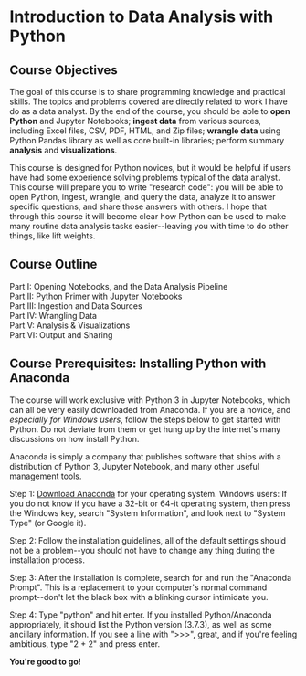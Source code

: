 # Introduction to Data Analysis with Python

## Course Objectives
The goal of this course is to share programming knowledge and practical skills. The topics and problems covered are directly related to work I have do as a data analyst. By the end of the course, you should be able to **open Python** and Jupyter Notebooks; **ingest data** from various sources, including Excel files, CSV, PDF, HTML, and Zip files; **wrangle data** using Python Pandas library as well as core built-in libraries; perform summary **analysis** and **visualizations**.

This course is designed for Python novices, but it would be helpful if users have had some experience solving problems typical of the data analyst. This course will prepare you to write "research code": you will be able to open Python, ingest, wrangle, and query the data, analyze it to answer specific questions, and share those answers with others. I hope that through this course it will become clear how Python can be used to make many routine data analysis tasks easier--leaving you with time to do other things, like lift weights.

## Course Outline
Part I: Opening Notebooks, and the Data Analysis Pipeline  
Part II: Python Primer with Jupyter Notebooks  
Part III: Ingestion and Data Sources  
Part IV: Wrangling Data  
Part V: Analysis & Visualizations  
Part VI: Output and Sharing  

## Course Prerequisites: Installing Python with Anaconda
The course will work exclusive with Python 3 in Jupyter Notebooks, which can all be very easily downloaded from Anaconda. If you are a novice, and *especially for Windows users*, follow the steps below to get started with Python. Do not deviate from them or get hung up by the internet's many discussions on how install Python.

Anaconda is simply a company that publishes software that ships with a distribution of Python 3, Jupyter Notebook, and many other useful management tools.

Step 1: [Download Anaconda](https://www.anaconda.com/distribution/#download-section) for your operating system. Windows users: If you do not know if you have a 32-bit or 64-it operating system, then press the Windows key, search "System Information", and look next to "System Type" (or Google it).

Step 2: Follow the installation guidelines, all of the default settings should not be a problem--you should not have to change any thing during the installation process.

Step 3: After the installation is complete, search for and run the "Anaconda Prompt". This is a replacement to your computer's normal command prompt--don't let the black box with a blinking cursor intimidate you.

Step 4: Type "python" and hit enter. If you installed Python/Anaconda appropriately, it should list the Python version (3.7.3), as well as some ancillary information. If you see a line with ">>>", great, and if you're feeling ambitious, type "2 + 2" and press enter.

**You're good to go!**
